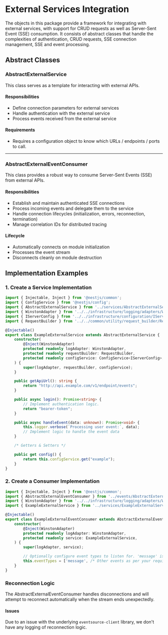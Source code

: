 # External Services Integration
The objects in this package provide a framework for integrating with external services, with support for CRUD requests as well as Server-Sent Event (SSE) consumption. It consists of abstract classes that handle the complexities of authentication, CRUD requests, SSE connection management, SSE and event processing.

## Abstract Classes
### AbstractExternalService
This class serves as a template for interacting with external APIs.

#### Responsibilities
- Define connection parameters for external services
- Handle authentication with the external service
- Process events received from the external service

#### Requirements
- Requires a configuration object to know which URLs / endpoints / ports to call.

<hr/>

### AbstractExternalEventConsumer
This class provides a robust way to consume Server-Sent Events (SSE) from external APIs.

#### Responsibilities
- Establish and maintain authenticated SSE connections
- Process incoming events and delegate them to the service
- Handle connection lifecycles (initialization, errors, reconnection, termination)
- Manage correlation IDs for distributed tracing

#### Lifecycle
- Automatically connects on module initialization
- Processes the event stream
- Disconnects cleanly on module destruction

## Implementation Examples
### 1. Create a Service Implementation
```typescript
import { Injectable, Inject } from '@nestjs/common';
import { ConfigService } from '@nestjs/config';
import { AbstractExternalService } from '../services/AbstractExternalService';
import { WinstonAdapter } from '../../infrastructure/logging/adapters/WinstonAdapter';
import { IServerConfig } from '../../infrastructure/configuration/IServerConfig';
import { RequestBuilder } from '../../common/utility/request_builder/RequestBuilder';

@Injectable()
export class ExampleExternalService extends AbstractExternalService {
    constructor(
        @Inject(WinstonAdapter)
        protected readonly logAdapter: WinstonAdapter,
        protected readonly requestBuilder: RequestBuilder,
        protected readonly configService: ConfigService<IServerConfig>,
    ) {
        super(logAdapter, requestBuilder, configService);
    }

    public getApiUrl(): string {
        return "http://api.example.com/v1/endpoint/events";
    }

    public async login(): Promise<string> {
        // Implement authentication logic.
        return "bearer-token";
    }

    public async handleEvent(data: unknown): Promise<void> {
        this.logger.verbose(`Processing user event:`, data);
        // Implement logic to handle the event data
    }

    /* Getters & Setters */

    public get config() {
        return this.configService.get("example");
    }
}
```

### 2. Create a Consumer Implementation
```typescript
import { Injectable, Inject } from '@nestjs/common';
import { AbstractExternalEventConsumer } from '../events/AbstractExternalEventConsumer';
import { WinstonAdapter } from '../../infrastructure/logging/adapters/WinstonAdapter';
import { ExampleExternalService } from '../services/ExampleExternalService';

@Injectable()
export class ExampleExternalEventConsumer extends AbstractExternalEventConsumer {
    constructor(
        @Inject(WinstonAdapter)
        protected readonly logAdapter: WinstonAdapter,
        protected readonly service: ExampleExternalService,
    ) {
        super(logAdapter, service);

        // Optionally configure event types to listen for. 'message' is the default event being listened to.
        this.eventTypes = ['message', /* Other events as per your requirements */];
    }
}
```

### Reconnection Logic
The AbstractExternalEventConsumer handles disconnections and will attempt to reconnect automatically when the stream ends unexpectedly.  

#### Issues
Due to an issue with the underlying `eventsource-client` library, we don't have any logging of reconnection logic.